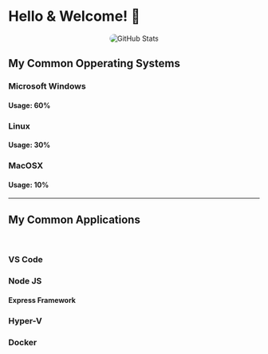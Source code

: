 # Hello & Welcome! 👋

<div class="git-stats" align="center">
  <img src="https://github-readme-stats.vercel.app/api?username=Mr3ENTLEY&show_icons=true&theme=tokyonight&bg_color=16325B&title_color=FFDC7F&text_color=78B7D0&icon_color=FFDC7F&hide_border=true&count_private=true&include_all_commits=false&line_height=30" alt="GitHub Stats" style="border-radius: 45px;">
</div>

## My Common Opperating Systems

### Microsoft Windows
#### Usage: 60%

### Linux
#### Usage: 30%

### MacOSX
#### Usage: 10%

<hr>

## My Common Applications

<br>

### VS Code

### Node JS
#### Express Framework

### Hyper-V

### Docker

###
